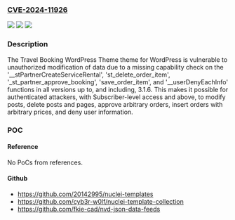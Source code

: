 ### [CVE-2024-11926](https://cve.mitre.org/cgi-bin/cvename.cgi?name=CVE-2024-11926)
![](https://img.shields.io/static/v1?label=Product&message=Travel%20Booking%20WordPress%20Theme&color=blue)
![](https://img.shields.io/static/v1?label=Version&message=*%3C%3D%203.1.6%20&color=brighgreen)
![](https://img.shields.io/static/v1?label=Vulnerability&message=CWE-862%20Missing%20Authorization&color=brighgreen)

### Description

The Travel Booking WordPress Theme theme for WordPress is vulnerable to unauthorized modification of data due to a missing capability check on the '__stPartnerCreateServiceRental',  'st_delete_order_item', '_st_partner_approve_booking', 'save_order_item', and '__userDenyEachInfo' functions in all versions up to, and including, 3.1.6. This makes it possible for authenticated attackers, with Subscriber-level access and above, to modify posts, delete posts and pages, approve arbitrary orders, insert orders with arbitrary prices, and deny user information.

### POC

#### Reference
No PoCs from references.

#### Github
- https://github.com/20142995/nuclei-templates
- https://github.com/cyb3r-w0lf/nuclei-template-collection
- https://github.com/fkie-cad/nvd-json-data-feeds

